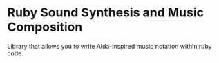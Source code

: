 # Ruby Sound Synthesis and Music Composition

Library that allows you to write Alda-inspired music notation within ruby code.
